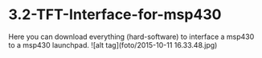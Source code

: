 # 3.2-TFT-Interface-for-msp430

Here you can download everything (hard-software) to interface a msp430 to a msp430 launchpad.
![alt tag](foto/2015-10-11 16.33.48.jpg)
